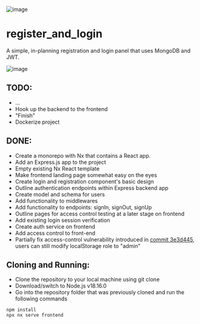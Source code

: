 ![image](https://github.com/iridant/register_and_login/assets/10984744/64143a8d-9a33-4518-a05c-6fead378c106)

# register_and_login
A simple, in-planning registration and login panel that uses MongoDB and JWT.

![image](https://github.com/iridant/register_and_login/assets/10984744/456376ce-c2df-44c3-955f-c83de5ef0e18)

## TODO:
- ...
- Hook up the backend to the frontend
- "Finish"
- Dockerize project

## DONE:
- Create a monorepo with Nx that contains a React app.
- Add an Express.js app to the project
- Empty existing Nx React template
- Make frontend landing page somewhat easy on the eyes
- Create login and registration component's basic design
- Outline authentication endpoints within Express backend app
- Create model and schema for users
- Add functionality to middlewares
- Add functionality to endpoints: signIn, signOut, signUp
- Outline pages for access control testing at a later stage on frontend
- Add existing login session verification
- Create auth service on frontend
- Add access control to front-end
- Partially fix access-control vulnerability introduced in [commit 3e3d445](https://github.com/iridant/register_and_login/commit/3e3d44563b4d6964f39d42eba219f6448c0b8231), users can still modify localStorage role to "admin"

## Cloning and Running:

- Clone the repository to your local machine using git clone
- Download/switch to Node.js v18.16.0
- Go into the repository folder that was previously cloned and run the following commands

 ```
 npm install
 npx nx serve frontend
 ```
